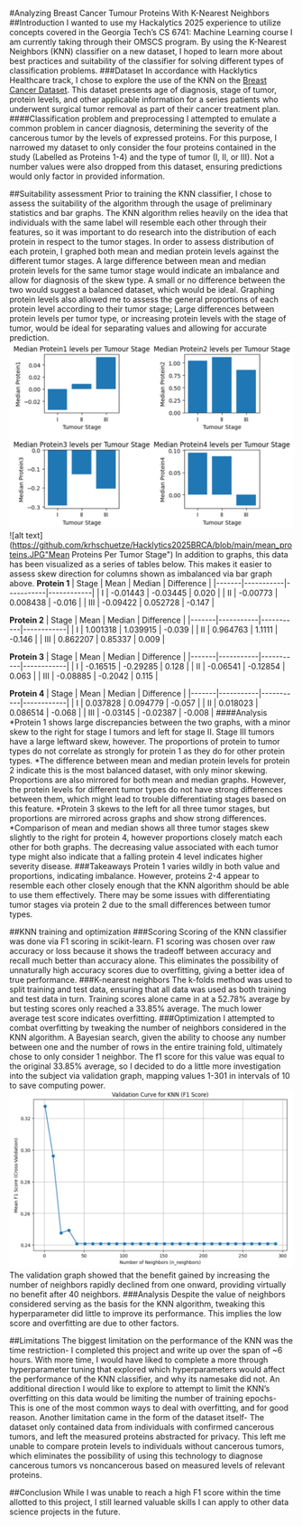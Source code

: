 #Analyzing Breast Cancer Tumour Proteins With K-Nearest Neighbors
##Introduction
I wanted to use my Hackalytics 2025 experience to utilize concepts covered in the Georgia Tech’s CS 6741: Machine Learning course I am currently taking through their OMSCS program. By using the K-Nearest Neighbors (KNN) classifier on a new dataset, I hoped to learn more about best practices and suitability of the classifier for solving different types of classification problems. 
###Dataset
In accordance with Hacklytics Healthcare track, I chose to explore the use of the KNN on the [Breast Cancer Dataset](https://www.kaggle.com/datasets/amandam1/breastcancerdataset). This dataset presents age of diagnosis, stage of tumor, protein levels, and other applicable information for a series patients who underwent surgical tumor removal as part of their cancer treatment plan. 
####Classification problem and preprocessing
I attempted to emulate a common problem in cancer diagnosis, determining the severity of the cancerous tumor by the levels of expressed proteins. For this purpose, I narrowed my dataset to only consider the four proteins contained in the study (Labelled as Proteins 1-4) and the type of tumor (I, II, or III).
Not a number values were also dropped from this dataset, ensuring predictions would only factor in provided information.

##Suitability assessment
Prior to training the KNN classifier, I chose to assess the suitability of the algorithm through the usage of preliminary statistics and bar graphs. The KNN algorithm relies heavily on the idea that individuals with the same label will resemble each other through their features, so it was important to do research into the distribution of each protein in respect to the tumor stages.
In order to assess distribution of each protein, I graphed both mean and median protein levels against the different tumor stages. A large difference between mean and median protein levels for the same tumor stage would indicate an imbalance and allow for diagnosis of the skew type. A small or no difference between the two would suggest a balanced dataset, which would be ideal. 
Graphing protein levels also allowed me to assess the general proportions of each protein level according to their tumor stage; Large differences between protein levels per tumor type, or increasing protein levels with the stage of tumor, would be ideal for separating values and allowing for accurate prediction. 
![alt text](https://github.com/krhschuetze/Hacklytics2025BRCA/blob/main/median_proteins.JPG "Median Proteins Per Tumor Stage")
![alt text](https://github.com/krhschuetze/Hacklytics2025BRCA/blob/main/mean_proteins.JPG"Mean Proteins Per Tumor Stage")
In addition to graphs, this data has been visualized as a series of tables below. This makes it easier to assess skew direction for columns shown as imbalanced via bar graph above.
**Protein 1**
| Stage | Mean      | Median    | Difference |
|-------|-----------|-----------|------------|
| I     | -0.01443  | -0.03445  | 0.020      |
| II    | -0.00773  | 0.008438  | -0.016     |
| III   | -0.09422  | 0.052728  | -0.147     |

**Protein 2**
| Stage | Mean      | Median    | Difference | 
|-------|-----------|-----------|------------|
| I     | 1.001318  | 1.039915  | -0.039     |
| II    | 0.964763  | 1.1111    | -0.146     |
| III   | 0.862207  | 0.85337   | 0.009      | 

**Protein 3**
| Stage | Mean      | Median    | Difference |
|-------|-----------|-----------|------------|
| I     | -0.16515  | -0.29285  | 0.128      |
| II    | -0.06541  | -0.12854  | 0.063      |
| III   | -0.08885  | -0.2042   | 0.115      | 

**Protein 4**
| Stage | Mean      | Median    | Difference |
|-------|-----------|-----------|------------|
| I      | 0.037828  | 0.094779  | -0.057     |
| II    | 0.018023  | 0.086514  | -0.068     |
| III   | -0.03145  | -0.02387  | -0.008     | 
####Analysis
*Protein 1 shows large discrepancies between the two graphs, with a minor skew to the right for stage I tumors and left for stage II. Stage III tumors have a large leftward skew, however. The proportions of protein to tumor types do not correlate as strongly for protein 1 as they do for other protein types.
*The difference between mean and median protein levels for protein 2 indicate this is the most balanced dataset, with only minor skewing. Proportions are also mirrored for both mean and median graphs. However, the protein levels for different tumor types do not have strong differences between them, which might lead to trouble differentiating stages based on this feature.
*Protein 3 skews to the left for all three tumor stages, but proportions are mirrored across graphs and show strong differences. 
*Comparison of mean and median shows all three tumor stages skew slightly to the right for protein 4, however proportions closely match each other for both graphs. The decreasing value associated with each tumor type might also indicate that a falling protein 4 level indicates higher severity disease.
###Takeaways
Protein 1 varies wildly in both value and proportions, indicating imbalance. However, proteins 2-4 appear to resemble each other closely enough that the KNN algorithm should be able to use them effectively. There may be some issues with differentiating tumor stages via protein 2 due to the small differences between tumor types.

##KNN training and optimization
###Scoring
Scoring of the KNN classifier was done via F1 scoring in scikit-learn. F1 scoring was chosen over raw accuracy or loss because it shows the tradeoff between accuracy and recall much better than accuracy alone. This eliminates the possibility of unnaturally high accuracy scores due to overfitting, giving a better idea of true performance. 
###K-nearest neighbors
The k-folds method was used to split training and test data, ensuring that all data was used as both training and test data in turn. Training scores alone came in at a 52.78% average by but testing scores only reached a 33.85% average. The much lower average test score indicates overfitting.
###Optimization
I attempted to combat overfitting by tweaking the number of neighbors considered in the KNN algorithm. A Bayesian search, given the ability to choose any number between one and the number of rows in the entire training fold, ultimately chose to only consider 1 neighbor. The f1 score for this value was equal to the original 33.85% average, so I decided to do a little more investigation into the subject via validation graph, mapping values 1-301 in intervals of 10 to save computing power.
![alt text]( https://github.com/krhschuetze/Hacklytics2025BRCA/blob/main/neighbors_validation.JPG "N Neighbors Validation Graph")
The validation graph showed that the benefit gained by increasing the number of neighbors rapidly declined from one onward, providing virtually no benefit after 40 neighbors. 
###Analysis
Despite the value of neighbors considered serving as the basis for the KNN algorithm, tweaking this hyperparameter did little to improve its performance. This implies the low score and overfitting are due to other factors.


##Limitations
The biggest limitation on the performance of the KNN was the time restriction- I completed this project and write up over the span of ~6 hours. With more time, I would have liked to complete a more through hyperparameter tuning that explored which hyperparameters would affect the performance of the KNN classifier, and why its namesake did not. 
An additional direction I would like to explore to attempt to limit the KNN’s overfitting on this data would be limiting the number of training epochs- This is one of the most common ways to deal with overfitting, and for good reason.
Another limitation came in the form of the dataset itself- The dataset only contained data from individuals with confirmed cancerous tumors, and left the measured proteins abstracted for privacy. This left me unable to compare protein levels to individuals without cancerous tumors, which eliminates the possibility of using this technology to diagnose cancerous tumors vs noncancerous based on measured levels of relevant proteins.  

##Conclusion
While I was unable to reach a high F1 score within the time allotted to this project, I still learned valuable skills I can apply to other data science projects in the future. 


